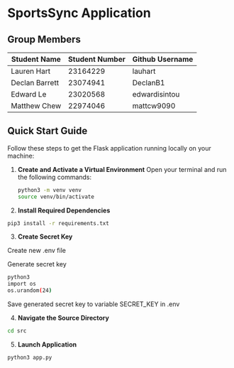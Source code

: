 # SportsSync Application

## Group Members

| Student Name   | Student Number | Github Username |
| -------------- | -------------- | --------------- |
| Lauren Hart    | 23164229       | lauhart         |
| Declan Barrett | 23074941       | DeclanB1        |
| Edward Le      | 23020568       | edwardisintou   |
| Matthew Chew   | 22974046       | mattcw9090      |

## Quick Start Guide

Follow these steps to get the Flask application running locally on your machine:

1. **Create and Activate a Virtual Environment**
   Open your terminal and run the following commands:

   ```bash
   python3 -m venv venv
   source venv/bin/activate

   ```

2. **Install Required Dependencies**

```bash
pip3 install -r requirements.txt
```

3. **Create Secret Key**

Create new .env file

Generate secret key

```bash
python3
import os
os.urandom(24)
```

Save generated secret key to variable SECRET_KEY in .env

4. **Navigate the Source Directory**

```bash
cd src
```

5. **Launch Application**

```bash
python3 app.py
```
